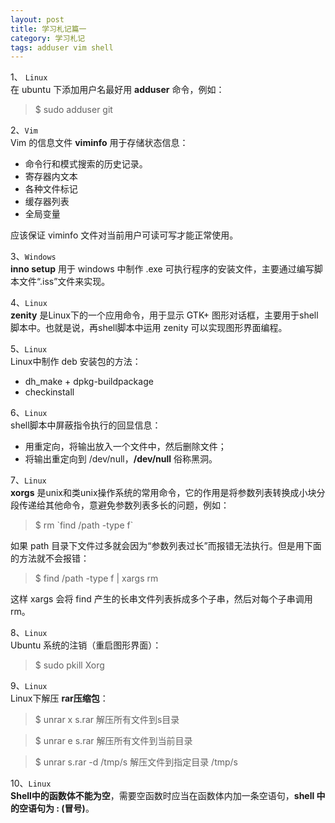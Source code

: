 ```yaml
---
layout: post
title: 学习札记篇一
category: 学习札记
tags: adduser vim shell
---
```


1、 `Linux`<br/>
在 ubuntu 下添加用户名最好用 **adduser** 命令，例如：
> $ sudo adduser git

2、`Vim`<br>
Vim 的信息文件 **viminfo** 用于存储状态信息：

* 命令行和模式搜索的历史记录。 
* 寄存器内文本 
* 各种文件标记
* 缓存器列表
* 全局变量

应该保证 viminfo 文件对当前用户可读可写才能正常使用。

3、`Windows`<br/>
**inno setup** 用于 windows 中制作 .exe 可执行程序的安装文件，主要通过编写脚本文件“.iss”文件来实现。

4、`Linux`<br/>
**zenity** 是Linux下的一个应用命令，用于显示 GTK+ 图形对话框，主要用于shell脚本中。也就是说，再shell脚本中运用 zenity 可以实现图形界面编程。

5、`Linux`<br/>
Linux中制作 deb 安装包的方法：

* dh_make + dpkg-buildpackage
* checkinstall

6、`Linux`<br/>
shell脚本中屏蔽指令执行的回显信息：

* 用重定向，将输出放入一个文件中，然后删除文件；
* 将输出重定向到 /dev/null，**/dev/null** 俗称黑洞。

7、`Linux`<br/>
**xorgs** 是unix和类unix操作系统的常用命令，它的作用是将参数列表转换成小块分段传递给其他命令，意避免参数列表多长的问题，例如：
> $ rm \`find /path -type f`

如果 path 目录下文件过多就会因为“参数列表过长”而报错无法执行。但是用下面的方法就不会报错：
> $ find /path -type f  | xargs rm

这样 xargs 会将 find 产生的长串文件列表拆成多个子串，然后对每个子串调用 rm。

8、`Linux`<br/>
Ubuntu 系统的注销（重启图形界面）：
> $ sudo pkill Xorg

9、`Linux`<br/>
Linux下解压 **rar压缩包**：
> $ unrar x s.rar    解压所有文件到s目录

> $ unrar e s.rar   解压所有文件到当前目录

> $ unrar s.rar -d /tmp/s    解压文件到指定目录 /tmp/s

10、`Linux`<br/>
**Shell中的函数体不能为空**，需要空函数时应当在函数体内加一条空语句，**shell 中的空语句为 : (冒号)**。
